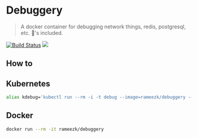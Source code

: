 # Debuggery

> A docker container for debugging network things, redis, postgresql, etc. 🔋's included.

[![Build Status](https://travis-ci.org/rameezk/debuggery.svg?branch=master)](https://travis-ci.org/rameezk/debuggery) [![](https://images.microbadger.com/badges/image/rameezk/debuggery.svg)](https://microbadger.com/images/rameezk/debuggery "Get your own image badge on microbadger.com")


## How to

## Kubernetes
```bash
alias kdebug='kubectl run --rm -i -t debug --image=rameezk/debuggery --restart=Never'
```

## Docker
```bash
docker run --rm -it rameezk/debuggery
```
